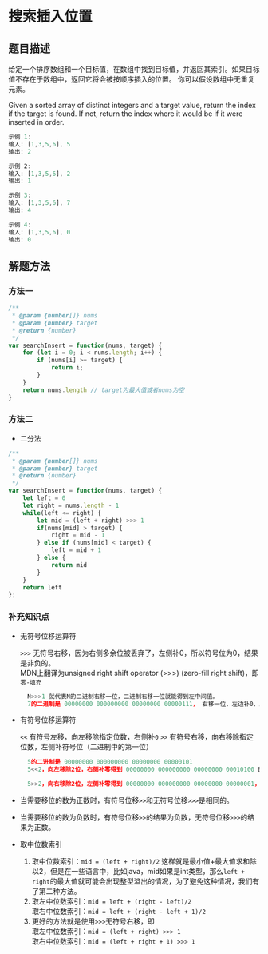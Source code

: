 <!--
 * @Author: your name
 * @Date: 2020-11-26 23:02:49
 * @LastEditTime: 2020-11-28 23:28:05
 * @LastEditors: Please set LastEditors
 * @Description: In User Settings Edit
 * @FilePath: \myblog-docs\docs\algorithm\array\search-insert-position.md
-->

# 搜索插入位置

## 题目描述

给定一个排序数组和一个目标值，在数组中找到目标值，并返回其索引。如果目标值不存在于数组中，返回它将会被按顺序插入的位置。
你可以假设数组中无重复元素。  

Given a sorted array of distinct integers and a target value, return the index if the target is found. If not, return the index where it would be if it were inserted in order.

```js
示例 1:
输入: [1,3,5,6], 5
输出: 2

示例 2:
输入: [1,3,5,6], 2
输出: 1

示例 3:
输入: [1,3,5,6], 7
输出: 4

示例 4:
输入: [1,3,5,6], 0
输出: 0
```

## 解题方法

### 方法一

```js
/**
 * @param {number[]} nums
 * @param {number} target
 * @return {number}
 */
var searchInsert = function(nums, target) {
    for (let i = 0; i < nums.length; i++) {
        if (nums[i] >= target) {
            return i;
        }
    }
    return nums.length // target为最大值或者nums为空
}
```

### 方法二

* 二分法

```js
/**
 * @param {number[]} nums
 * @param {number} target
 * @return {number}
 */
var searchInsert = function(nums, target) {
    let left = 0
    let right = nums.length - 1
    while(left <= right) {
        let mid = (left + right) >>> 1
        if(nums[mid] > target) {
            right = mid - 1
        } else if (nums[mid] < target) {
            left = mid + 1
        } else {
            return mid
        }
    }
    return left
};
```

### 补充知识点

* 无符号位移运算符

  `>>>` 无符号右移，因为右侧多余位被丢弃了，左侧补0，所以符号位为0，结果是非负的。  
  MDN上翻译为unsigned right shift operator (>>>) (zero-fill right shift)，即`零-填充`

  ```js
    N>>>1 就代表N的二进制右移一位，二进制右移一位就能得到左中间值。  
    7的二进制是 00000000 000000000 00000000 00000111， 右移一位，左边补0，即 00000000 000000000 00000000 00000011，十进制为3
  ```

* 有符号位移运算符
  
  `<<` 有符号左移，向左移除指定位数，右侧补`0`
  `>>` 有符号右移，向右移除指定位数，左侧补符号位（二进制中的第一位）

  ```js
    5的二进制是 00000000 000000000 00000000 00000101  
    5<<2，向左移除2位，右侧补零得到 00000000 000000000 00000000 00010100 即 2^4 + 2^2 = 16 + 4 = 20

    5>>2，向右移除2位，左侧补零得到 00000000 000000000 00000000 00000001，即1
  ```

* 当需要移位的数为正数时，有符号位移`>>`和无符号位移`>>>`是相同的。  
* 当需要移位的数为负数时，有符号位移`>>`的结果为负数，无符号位移`>>>`的结果为正数。

* 取中位数索引
  1. 取中位数索引：`mid = (left + right)/2`
  这样就是最小值+最大值求和除以2，但是在一些语言中，比如java，mid如果是int类型，那么`left + right`的最大值就可能会出现整型溢出的情况，为了避免这种情况，我们有了第二种方法。  
  2. 取左中位数索引：`mid = left + (right - left)/2`  
     取右中位数索引：`mid = left + (right - left + 1)/2`  
  3. 更好的方法就是使用`>>>`无符号右移，即  
     取左中位数索引：`mid = (left + right) >>> 1`  
     取右中位数索引：`mid = (left + right + 1) >>> 1`

